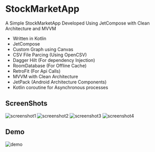 # StockMarketApp

A Simple StockMarketApp Developed Using JetCompose with Clean Architecture and MVVM 

- Written in Kotlin
- JetCompose 
- Custom Graph using Canvas
- CSV File Parcing (Using OpenCSV)
- Dagger Hilt (For dependency Injection)
- RoomDatabase (For Offline Cache)
- RetroFit (For Api Calls)
- MVVM with Clean Architecture
- JetPack (Android Architecture Components)
- Kotlin coroutine for Asynchronous processes

## ScreenShots
![screenshot1](https://user-images.githubusercontent.com/85223122/163580755-373ab28a-0bbb-4ae3-b776-f0ae6603bc9a.jpg)
![screenshot2](https://user-images.githubusercontent.com/85223122/163580763-c3885719-85d3-4953-bee2-b070d613dadc.jpg)
![screenshot3](https://user-images.githubusercontent.com/85223122/163580771-7c06a8e6-f84b-4007-9aec-ce67ab893a66.jpg)
![screenshot4](https://user-images.githubusercontent.com/85223122/163580791-30f61921-c022-4616-b077-1afc5dd3f883.jpg)

## Demo
![demo](https://user-images.githubusercontent.com/85223122/163581230-e5498f14-ab3d-4cf4-a120-724bdac225d2.gif)
